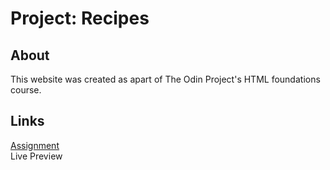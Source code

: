 #  Project: Recipes
## About
This website was created as apart of The Odin Project's HTML foundations course.
## Links
<a href="https://www.theodinproject.com/lessons/foundations-recipes">Assignment</a>
<br />
<a>Live Preview</a>
